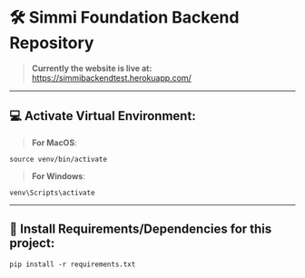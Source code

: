 # 🛠 Simmi Foundation Backend Repository
> **Currently the website is live at:** https://simmibackendtest.herokuapp.com/

<hr>

## 💻 Activate Virtual Environment:
> **For MacOS**:
```
source venv/bin/activate
```
> **For Windows**:
```
venv\Scripts\activate
```

<hr>

## 💾 Install Requirements/Dependencies for this project:
```
pip install -r requirements.txt
```

